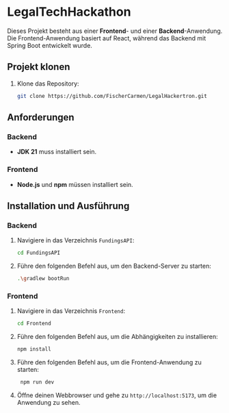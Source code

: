 # LegalTechHackathon
Dieses Projekt besteht aus einer **Frontend**- und einer **Backend**-Anwendung. Die Frontend-Anwendung basiert auf React, während das Backend mit Spring Boot entwickelt wurde.

## Projekt klonen
1. Klone das Repository:
   ```bash
   git clone https://github.com/FischerCarmen/LegalHackertron.git
   ```

## Anforderungen

### Backend
- **JDK 21** muss installiert sein.

### Frontend
- **Node.js** und **npm** müssen installiert sein.

## Installation und Ausführung

### Backend
1. Navigiere in das Verzeichnis `FundingsAPI`:
   ```bash
   cd FundingsAPI
   ```
2. Führe den folgenden Befehl aus, um den Backend-Server zu starten:
   ```bash
   .\gradlew bootRun
   
### Frontend
1. Navigiere in das Verzeichnis `Frontend`:
   ```bash
   cd Frontend
   ```
2. Führe den folgenden Befehl aus, um die Abhängigkeiten zu installieren:
   ```bash
   npm install
   ```
3. Führe den folgenden Befehl aus, um die Frontend-Anwendung zu starten:
   ```bash
    npm run dev
    ```
4. Öffne deinen Webbrowser und gehe zu `http://localhost:5173`, um die Anwendung zu sehen.
